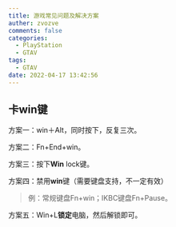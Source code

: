 ```yaml
---
title: 游戏常见问题及解决方案
auther: zvozve
comments: false
categories:
  - PlayStation
  - GTAV
tags:
  - GTAV
date: 2022-04-17 13:42:56
---
```



## 卡win键

方案一：win＋Alt，同时按下，反复三次。

方案二：Fn+End+win。

方案三：按下**Win** lock键。

方案四：禁用**win**键（需要键盘支持，不一定有效）

> 例：常规键盘Fn+win；IKBC键盘Fn+Pause。

方案五：Win+L**锁定**电脑，然后解锁即可。